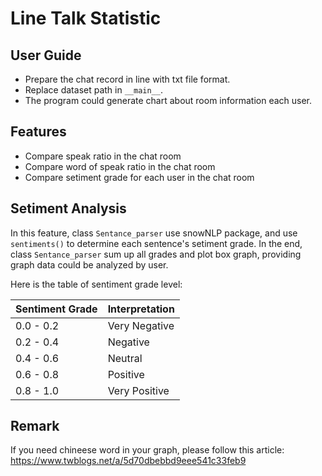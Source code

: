 # Line Talk Statistic

## User Guide
- Prepare the chat record in line with txt file format.
- Replace dataset path in `__main__`.
- The program could generate chart about room information each user.

## Features
- Compare speak ratio in the chat room
- Compare word of speak ratio in the chat room
- Compare setiment grade for each user in the chat room

## Setiment Analysis
In this feature,  class `Sentance_parser` use snowNLP package, and use `sentiments()` to determine each sentence's setiment grade. In the end, class `Sentance_parser` sum up all grades and plot box graph, providing graph data could be analyzed by user.

Here is the table of sentiment grade level:

|  Sentiment Grade | Interpretation |
 | -------- | -------- |
 |0.0 - 0.2 | Very Negative |
 |0.2 - 0.4 | Negative |
 |0.4 - 0.6 | Neutral |
 |0.6 - 0.8 | Positive |
 |0.8 - 1.0 | Very Positive |

## Remark
If you need chineese word in your graph, please follow this article:
https://www.twblogs.net/a/5d70dbebbd9eee541c33feb9
